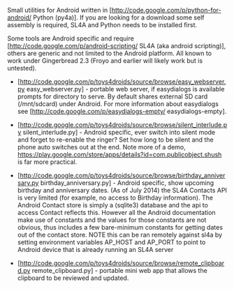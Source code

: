 Small utilities for Android written in [http://code.google.com/p/python-for-android/ Python (py4a)]. If you are looking for a download some self assembly is required, SL4A and Python needs to be installed first.

Some tools are Android specific and require [http://code.google.com/p/android-scripting/ SL4A (aka android scripting)], others are generic and not limited to the Android platform. All known to work under Gingerbread 2.3 (Froyo and earlier will likely work but is untested).

  * [http://code.google.com/p/toys4droids/source/browse/easy_webserver.py easy_webserver.py] - portable web server, if easydialogs is available prompts for directory to serve. By default shares external SD card (/mnt/sdcard) under Android. For more information about easydialogs see [http://code.google.com/p/easydialogs-empty/ easydialogs-empty].

  * [http://code.google.com/p/toys4droids/source/browse/silent_interlude.py silent_interlude.py] - Android specific, ever switch into silent mode and forget to re-enable the ringer? Set how long to be silent and the phone auto switches out at the end. Note more of a demo, https://play.google.com/store/apps/details?id=com.publicobject.shush is far more practical.

  * [http://code.google.com/p/toys4droids/source/browse/birthday_anniversary.py birthday_anniversary.py] - Android specific, show upcoming birthday and anniversary dates. (As of July 2014) the SL4A Contacts API is very limited (for example, no access to Birthday information). The Android Contact store is simply a (sqlite3) database and the api to access Contact reflects this. However all the Android documentation make use of constants and the values for those constants are not obvious, thus includes a few bare-minimum constants for getting dates out of the contact store. NOTE this can be ran remotely against sl4a by setting environment variables AP_HOST and AP_PORT to point to Android device that is already running an SL4A server

  * [http://code.google.com/p/toys4droids/source/browse/remote_clipboard.py remote_clipboard.py] - portable mini web app that allows the clipboard to be reviewed and updated.